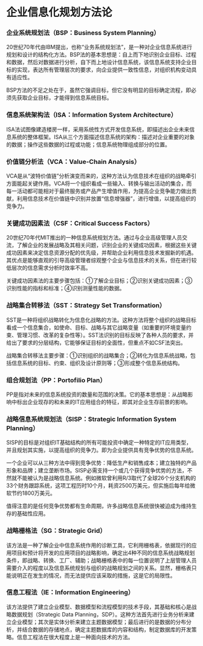 # 企业信息化规划方法论

### 企业系统规划法（BSP：Business System Planning）

20世纪70年代由IBM提出，也称“业务系统规划法”，是一种对企业信息系统进行规划和设计的结构化方法。BSP法的基本思想是：自上而下地识别企业目标、过程和数据，然后对数据进行分析，自下而上地设计信息系统，该信息系统支持企业目标的实现，表达所有管理层次的要求，向企业提供一致性信息，对组织机构变动具有适应性。

BSP方法的不足之处在于，虽然它强调目标，但它没有明显的目标确定流程，即必须先获取企业目标，才能得到信息系统目标。

### 信息系统架构法（ISA：Information System Architecture）

ISA法试图像建造楼房一样，采用系统性方式开发信息系统，即描述出企业未来信息系统的整体框架。ISA从三个方面描述信息系统的架构：描述对企业重要的对象的数据；操作这些数据的过程或功能；信息系统物理组成部分的位置。

### 价值链分析法（VCA：Value-Chain Analysis）

VCA是从“波特价值链”分析演变而来的，这种方法认为信息技术在组织的战略牵引方面能起关键作用。VCA将一个组织看成一些输入、转换与输出活动的集合，而每一活动都可能相对于最终服务或产品产生增值作用，为提高企业竞争能力做出贡献，利用信息技术在价值链中识别并放置“信息增强器”，进行增值，以提高组织的竞争力。

### 关键成功因素法（CSF：Critical Success Factors）

20世纪70年代MIT推出的一种信息系统规划方法。通过与企业高级管理人员交流，了解企业的发展战略及其相关问题，识别企业的关键成功因素，根据这些关键成功因素来决定信息资源分配的优先级，并帮助企业利用信息技术发掘新的机遇。其优点是能够直观的引导高级管理者综观整个企业与信息技术的关系，但在进行较低层次的信息需求分析时效率不高。

关键成功因素法的主要步骤包括：①了解企业目标；②识别关键成功因素；③识别性能的指标和标准；④识别测量性能的数据。

### 战略集合转移法（SST：Strategy Set Transformation）

SST是一种将组织战略转化为信息化战略的方法。这种方法将整个组织的战略目标看成一个信息集合，如使命、目标、战略与其它战略变量（如重要的环境变量约束、管理习惯、改革的复杂性等）。SST法识别的目标反映了各种人员的要求，并给出了要求的分层结构，它能够保证目标的全面性，但重点不如CSF法突出。

战略集合转移法主要步骤：①识别组织的战略集合；②转化为信息系统战略，包括信息系统的目标、约束、组织及设计原则等；③形成整个信息系统结构。

### 组合规划法（PP：Portofilio Plan）

PP是指对未来的信息系统投资的数量和范围的决策。它的基本思想是：从战略影响中标出企业现存的和未来的IT应用组合的特征，即其对企业生存前景的影响。

### 战略信息系统规划法（SISP：Strategic Information System Planning）

SISP的目标是对组织IT基础结构的所有可能投资中确定一种特定的IT应用类型，并且规划其实施，以提高组织的竞争力。即为企业提供具有竞争优势的信息系统。

一个企业可以从三种方法中得到竞争优势：降低生产和销售成本；建立独特的产品形象和品牌；建立垄断市场。SISP必需支持一个或几个获得竞争优势的方法，不然就不能被认为是战略信息系统。例如微软曾利用R/3取代了全球26个分支机构的33个财务跟踪系统，这项工程历时10个月，耗资2500万美元，但实施后每年给微软节约1800万美元。

值得注意的是任何竞争优势都有生命周期，许多战略信息系统很快被迫成为维持生存的基础性应用。

### 战略栅格法（SG：Strategic Grid）

该方法是一种了解企业中信息系统作用的诊断工具，它利用栅格表，依据现行的应用项目和预计将开发的应用项目的战略影响，确定出4种不同的信息系统战略规划条件，即战略、转换、工厂、辅助；战略栅格表中的每一位置说明了上层管理人员需要介入的程度以及信息系统规划与组织的战略规划之间的关系。显然，栅格表只能说明正在发生的情况，而无法提供应该采取的措施，这是它的局限性。

### 信息工程法（IE：Information Engineering）

该方法提供了建立企业模型、数据模型和流程模型的技术手段，其基础和核心是战略数据规划（Strategic Data Planning，SDP）。这种方法首先进行业务分析来建立企业模型；其次是实体分析来建立主题数据模型；最后进行的是数据的分布分析，并结合数据的存储地点，确定主题数据库的内容和结构，制定数据库的开发策略。信息工程法在很大程度上是一种面向技术的方法。

